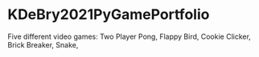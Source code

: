 # KDeBry2021PyGamePortfolio
Five different video games: 
Two Player Pong,
Flappy Bird,
Cookie Clicker,
Brick Breaker,
Snake,

